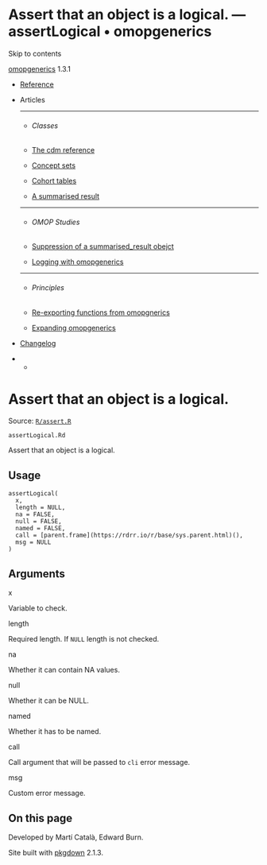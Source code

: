 # Assert that an object is a logical. — assertLogical • omopgenerics

Skip to contents

[omopgenerics](../index.html) 1.3.1

  * [Reference](../reference/index.html)
  * Articles
    * * * *

    * ###### Classes

    * [The cdm reference](../articles/cdm_reference.html)
    * [Concept sets](../articles/codelists.html)
    * [Cohort tables](../articles/cohorts.html)
    * [A summarised result](../articles/summarised_result.html)
    * * * *

    * ###### OMOP Studies

    * [Suppression of a summarised_result obejct](../articles/suppression.html)
    * [Logging with omopgenerics](../articles/logging.html)
    * * * *

    * ###### Principles

    * [Re-exporting functions from omopgnerics](../articles/reexport.html)
    * [Expanding omopgenerics](../articles/expanding_omopgenerics.html)
  * [Changelog](../news/index.html)


  *   * [](https://github.com/darwin-eu/omopgenerics/)



# Assert that an object is a logical.

Source: [`R/assert.R`](https://github.com/darwin-eu/omopgenerics/blob/v1.3.1/R/assert.R)

`assertLogical.Rd`

Assert that an object is a logical.

## Usage
    
    
    assertLogical(
      x,
      length = NULL,
      na = FALSE,
      null = FALSE,
      named = FALSE,
      call = [parent.frame](https://rdrr.io/r/base/sys.parent.html)(),
      msg = NULL
    )

## Arguments

x
    

Variable to check.

length
    

Required length. If `NULL` length is not checked.

na
    

Whether it can contain NA values.

null
    

Whether it can be NULL.

named
    

Whether it has to be named.

call
    

Call argument that will be passed to `cli` error message.

msg
    

Custom error message.

## On this page

Developed by Martí Català, Edward Burn.

Site built with [pkgdown](https://pkgdown.r-lib.org/) 2.1.3.
